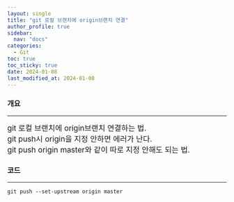 ```yaml
---
layout: single
title: "git 로컬 브랜치에 origin브랜치 연결"
author_profile: true
sidebar:
  nav: "docs"
categories:
  - Git
toc: true
toc_sticky: true
date: 2024-01-08
last_modified_at: 2024-01-08
---
```


### 개요

---

<span style="font-size:13pt">
git 로컬 브랜치에 origin브랜치 연결하는 법.<br/>
git push시 origin을 지정 안하면 에러가 난다.<br/>
git push origin master와 같이 따로 지정 안해도 되는 법.<br/>
</span>

### 코드

---

```shell
git push --set-upstream origin master
```
